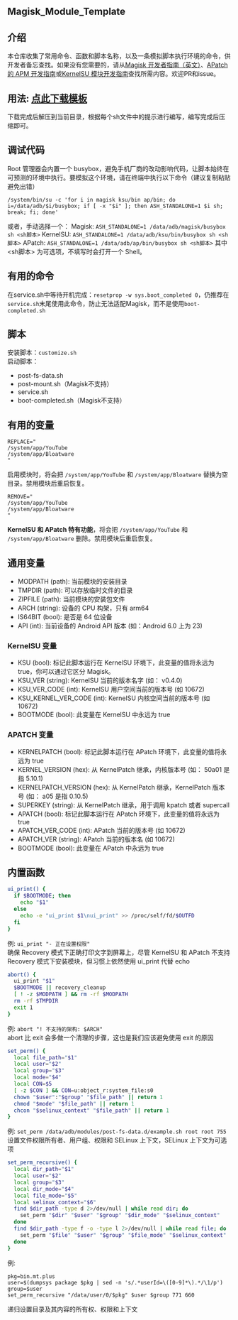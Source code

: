 ## Magisk_Module_Template

## 介绍
本仓库收集了常用命令、函数和脚本名称，以及一条模拟脚本执行环境的命令，供开发者备忘查找。如果没有您需要的，请从[Magisk 开发者指南（英文）](https://topjohnwu.github.io/Magisk/guides.html)、[APatch 的 APM 开发指南](https://apatch.dev/zh_CN/apm-guide.html)或[KernelSU 模块开发指南](https://kernelsu.org/zh_CN/guide/module.html)查找所需内容。欢迎PR和issue。

## 用法: [点此下载模板](https://github.com/Webpage-gh/MMT-Magisk_Module_Template/archive/refs/heads/main.zip)
下载完成后解压到当前目录，根据每个sh文件中的提示进行编写，编写完成后压缩即可。

## 调试代码
Root 管理器会内置一个 busybox，避免手机厂商的改动影响代码，让脚本始终在可预测的环境中执行。要模拟这个环境，请在终端中执行以下命令（建议复制粘贴避免出错）
```POSIX sh
/system/bin/su -c 'for i in magisk ksu/bin ap/bin; do i=/data/adb/$i/busybox; if [ -x "$i" ]; then ASH_STANDALONE=1 $i sh; break; fi; done'
```
或者，手动选择一个：
Magisk: `ASH_STANDALONE=1 /data/adb/magisk/busybox sh <sh脚本>`
KernelSU: `ASH_STANDALONE=1 /data/adb/ksu/bin/busybox sh <sh脚本>`
APatch: `ASH_STANDALONE=1 /data/adb/ap/bin/busybox sh <sh脚本>`
其中 <sh脚本> 为可选项，不填写时会打开一个 Shell。

## 有用的命令
在service.sh中等待开机完成：`resetprop -w sys.boot_completed 0`，仍推荐在`service.sh`末尾使用此命令，防止无法适配Magisk，而不是使用`boot-completed.sh`

## 脚本
安装脚本：`customize.sh`  
启动脚本：
- post-fs-data.sh
- post-mount.sh（Magisk不支持）
- service.sh
- boot-completed.sh（Magisk不支持）

## 有用的变量
```
REPLACE="
/system/app/YouTube
/system/app/Bloatware
"
```
启用模块时，将会把 `/system/app/YouTube` 和 `/system/app/Bloatware` 替换为空目录。禁用模块后重启恢复。
```
REMOVE="
/system/app/YouTube
/system/app/Bloatware
"
```
**KernelSU 和 APatch 特有功能**，将会把 `/system/app/YouTube` 和 `/system/app/Bloatware` 删除。禁用模块后重启恢复。

## 通用变量
- MODPATH (path): 当前模块的安装目录
- TMPDIR (path): 可以存放临时文件的目录
- ZIPFILE (path): 当前模块的安装包文件
- ARCH (string): 设备的 CPU 构架，只有 arm64
- IS64BIT (bool): 是否是 64 位设备
- API (int): 当前设备的 Android API 版本 (如：Android 6.0 上为 23)

### KernelSU 变量
- KSU (bool): 标记此脚本运行在 KernelSU 环境下，此变量的值将永远为 true，你可以通过它区分 Magisk。
- KSU_VER (string): KernelSU 当前的版本名字 (如： v0.4.0)
- KSU_VER_CODE (int): KernelSU 用户空间当前的版本号 (如 10672)
- KSU_KERNEL_VER_CODE (int): KernelSU 内核空间当前的版本号 (如 10672)
- BOOTMODE (bool): 此变量在 KernelSU 中永远为 true

### APATCH 变量
- KERNELPATCH (bool): 标记此脚本运行在 APatch 环境下，此变量的值将永远为 true
- KERNEL_VERSION (hex): 从 KernelPatch 继承，内核版本号 (如： 50a01 是指 5.10.1)
- KERNELPATCH_VERSION (hex): 从 KernelPatch 继承，KernelPatch 版本号 (如： a05 是指 0.10.5)
- SUPERKEY (string): 从 KernelPatch 继承，用于调用 kpatch 或者 supercall
- APATCH (bool): 标记此脚本运行在 APatch 环境下，此变量的值将永远为 true
- APATCH_VER_CODE (int): APatch 当前的版本号 (如 10672)
- APATCH_VER (string): APatch 当前的版本名 (如 10672)
- BOOTMODE (bool): 此变量在 APatch 中永远为 true

## 内置函数
```sh
ui_print() {
  if $BOOTMODE; then
    echo "$1"
  else
    echo -e "ui_print $1\nui_print" >> /proc/self/fd/$OUTFD
  fi
}
```
例: `ui_print "- 正在设置权限"`  
确保 Recovery 模式下正确打印文字到屏幕上，尽管 KernelSU 和 APatch 不支持 Recovery 模式下安装模块，但习惯上依然使用 ui_print 代替 echo

```sh
abort() {
  ui_print "$1"
  $BOOTMODE || recovery_cleanup
  [ ! -z $MODPATH ] && rm -rf $MODPATH
  rm -rf $TMPDIR
  exit 1
}
```
例: `abort "! 不支持的架构: $ARCH"`  
abort 比 exit 会多做一个清理的步骤，这也是我们应该避免使用 exit 的原因

```sh
set_perm() {
  local file_path="$1"
  local user="$2"
  local group="$3"
  local mode="$4"
  local CON=$5
  [ -z $CON ] && CON=u:object_r:system_file:s0
  chown "$user":"$group" "$file_path" || return 1
  chmod "$mode" "$file_path" || return 1
  chcon "$selinux_context" "$file_path" || return 1
}
```
例: `set_perm /data/adb/modules/post-fs-data.d/example.sh root root 755`  
设置文件权限所有者、用户组、权限和 SELinux 上下文，SELinux 上下文为可选项

```sh
set_perm_recursive() {
  local dir_path="$1"
  local user="$2"
  local group="$3"
  local dir_mode="$4"
  local file_mode="$5"
  local selinux_context="$6"
  find $dir_path -type d 2>/dev/null | while read dir; do
    set_perm "$dir" "$user" "$group" "$dir_mode" "$selinux_context"
  done
  find $dir_path -type f -o -type l 2>/dev/null | while read file; do
    set_perm "$file" "$user" "$group" "$file_mode" "$selinux_context"
  done
}
```
例: 
```
pkg=bin.mt.plus
user=$(dumpsys package $pkg | sed -n 's/.*userId=\([0-9]*\).*/\1/p')
group=$user
set_perm_recursive "/data/user/0/$pkg" $user $group 771 660
```
递归设置目录及其内容的所有权、权限和上下文
